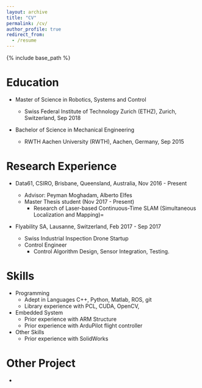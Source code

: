 ```yaml
---
layout: archive
title: "CV"
permalink: /cv/
author_profile: true
redirect_from:
  - /resume
---
```


{% include base_path %}


Education
======


* Master of Science in Robotics, Systems and Control
  * Swiss Federal Institute of Technology Zurich (ETHZ), Zurich, Switzerland, Sep 2018

* Bachelor of Science in Mechanical Engineering
  * RWTH Aachen University (RWTH), Aachen, Germany, Sep 2015





Research Experience
======
* Data61, CSIRO, Brisbane, Queensland, Australia, Nov 2016 - Present
  * Advisor: Peyman Moghadam, Alberto Elfes
  * Master Thesis student (Nov 2017 - Present)
    * Research of Laser-based Continuous-Time SLAM (Simultaneous Localization and Mapping)=

* Flyability SA, Lausanne, Switzerland, Feb 2017 - Sep 2017
  * Swiss Industrial Inspection Drone Startup 
  * Control Engineer 
    * Control Algorithm Design, Sensor Integration, Testing.


  
Skills
======
* Programming
  * Adept in Languages C++, Python, Matlab, ROS, git
  * Library experience with PCL, CUDA, OpenCV, 
* Embedded System
  * Prior experience with ARM Structure
  * Prior experience with ArduPilot flight controller 
* Other Skills
  * Prior experience with SolidWorks
  
Other Project   
======
* 




